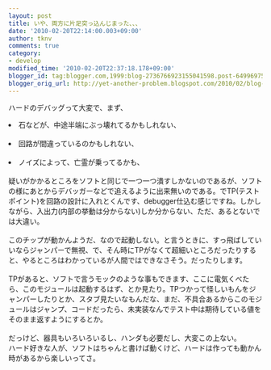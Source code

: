 ```yaml
---
layout: post
title: いや、両方に片足突っ込んじまった、、、
date: '2010-02-20T22:14:00.003+09:00'
author: tknv
comments: true
category:
- develop
modified_time: '2010-02-20T22:37:18.178+09:00'
blogger_id: tag:blogger.com,1999:blog-2736766923155041598.post-6499697576701558717
blogger_orig_url: http://yet-another-problem.blogspot.com/2010/02/blog-post.html
---
```


ハードのデバッグって大変で、まず、<br /><li>石などが、中途半端にぶっ壊れてるかもしれない、</li><br /><li>回路が間違っているのかもしれない、</li><br /><li>ノイズによって、亡霊が乗ってるかも、</li><br />疑いがかかるところをソフトと同じで一つ一つ潰すしかないのであるが、ソフトの様にあとからデバッガーなどで追えるように出来無いのである。でTP(テストポイント)を回路の設計に入れとくんです、debugger仕込む感じですね。しかしながら、入出力(内部の挙動は分からない)しか分からない、ただ、あるとないでは大違い。</br><br />このチップが動かんようだ、なので起動しない。と言うときに、すっ飛ばしていいならジャンパーで無視、で、そん時にTPがなくて超細いところだったりすると、やるところはわかっているが人間ではできなさそう。だったりします。</br><br />TPがあると、ソフトで言うモックのような事もできます、ここに電気くべたら、このモジュールは起動するはず、とか見たり。TPつかって怪しいもんをジャンパーしたりとか、スタブ見たいなもんだな、まだ、不具合あるからこのモジュールはジャンプ、コードだったら、未実装なんでテスト中は期待している値をそのまま返すようにするとか。</br><br />だっけど、器具もいろいろいるし、ハンダも必要だし、大変この上ない。<br />ハード好きな人が、ソフトはちゃんと書けば動くけど、ハードは作っても動かん時があるから楽しいってさ。
